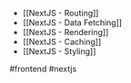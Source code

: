 * [[NextJS - Routing]]
* [[NextJS - Data Fetching]]
* [[NextJS - Rendering]]
* [[NextJS - Caching]]
* [[NextJS - Styling]]

#frontend #nextjs
